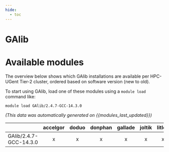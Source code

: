 ```yaml
---
hide:
  - toc
---
```


GAlib
=====

# Available modules


The overview below shows which GAlib installations are available per HPC-UGent Tier-2 cluster, ordered based on software version (new to old).

To start using GAlib, load one of these modules using a `module load` command like:

```shell
module load GAlib/2.4.7-GCC-14.3.0
```

*(This data was automatically generated on {{modules_last_updated}})*

| |accelgor|doduo|donphan|gallade|joltik|litleo|shinx|
| :---: | :---: | :---: | :---: | :---: | :---: | :---: | :---: |
|GAlib/2.4.7-GCC-14.3.0|x|x|x|x|x|x|x|
